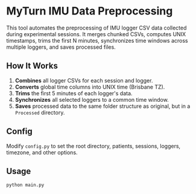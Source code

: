 # MyTurn IMU Data Preprocessing

This tool automates the preprocessing of IMU logger CSV data collected during experimental sessions. It merges chunked CSVs, computes UNIX timestamps, trims the first N minutes, synchronizes time windows across multiple loggers, and saves processed files.

## How It Works

1. **Combines** all logger CSVs for each session and logger.
2. **Converts** global time columns into UNIX time (Brisbane TZ).
3. **Trims** the first 5 minutes of each logger's data.
4. **Synchronizes** all selected loggers to a common time window.
5. **Saves** processed data to the same folder structure as original, but in a `Processed` directory.

## Config

Modify `config.py` to set the root directory, patients, sessions, loggers, timezone, and other options.

## Usage

```bash
python main.py
